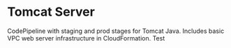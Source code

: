 # Tomcat Server
CodePipeline with staging and prod stages for Tomcat Java. Includes basic VPC web server infrastructure in CloudFormation.
Test 
